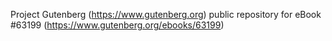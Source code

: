 Project Gutenberg (https://www.gutenberg.org) public repository for
eBook #63199 (https://www.gutenberg.org/ebooks/63199)
